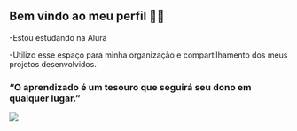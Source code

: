 ## Bem vindo ao meu perfil 🌼💞

-Estou estudando na Alura

-Utilizo esse espaço para minha organização e compartilhamento dos meus projetos desenvolvidos.

### “O aprendizado é um tesouro que seguirá seu dono em qualquer lugar.”

![](https://media.tenor.com/E1Pzp4XyLvMAAAAj/technologist-technologists.gif)


